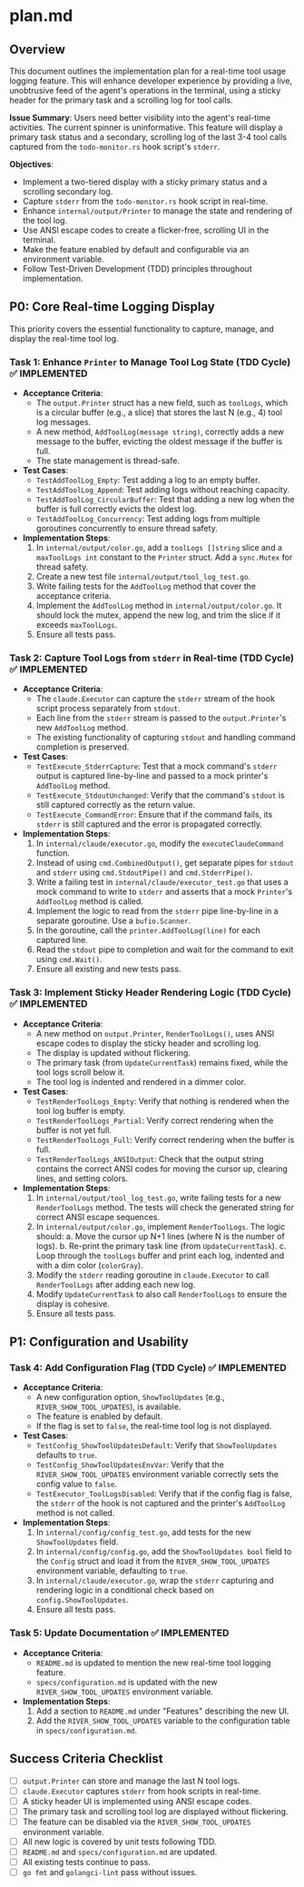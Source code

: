 # plan.md

## Overview

This document outlines the implementation plan for a real-time tool usage logging feature. This will enhance developer experience by providing a live, unobtrusive feed of the agent's operations in the terminal, using a sticky header for the primary task and a scrolling log for tool calls.

**Issue Summary**: Users need better visibility into the agent's real-time activities. The current spinner is uninformative. This feature will display a primary task status and a secondary, scrolling log of the last 3-4 tool calls captured from the `todo-monitor.rs` hook script's `stderr`.

**Objectives**:
- Implement a two-tiered display with a sticky primary status and a scrolling secondary log.
- Capture `stderr` from the `todo-monitor.rs` hook script in real-time.
- Enhance `internal/output/Printer` to manage the state and rendering of the tool log.
- Use ANSI escape codes to create a flicker-free, scrolling UI in the terminal.
- Make the feature enabled by default and configurable via an environment variable.
- Follow Test-Driven Development (TDD) principles throughout implementation.

## P0: Core Real-time Logging Display

This priority covers the essential functionality to capture, manage, and display the real-time tool log.

### Task 1: Enhance `Printer` to Manage Tool Log State (TDD Cycle) ✅ IMPLEMENTED

- **Acceptance Criteria**:
    - The `output.Printer` struct has a new field, such as `toolLogs`, which is a circular buffer (e.g., a slice) that stores the last N (e.g., 4) tool log messages.
    - A new method, `AddToolLog(message string)`, correctly adds a new message to the buffer, evicting the oldest message if the buffer is full.
    - The state management is thread-safe.
- **Test Cases**:
    - `TestAddToolLog_Empty`: Test adding a log to an empty buffer.
    - `TestAddToolLog_Append`: Test adding logs without reaching capacity.
    - `TestAddToolLog_CircularBuffer`: Test that adding a new log when the buffer is full correctly evicts the oldest log.
    - `TestAddToolLog_Concurrency`: Test adding logs from multiple goroutines concurrently to ensure thread safety.
- **Implementation Steps**:
    1. In `internal/output/color.go`, add a `toolLogs []string` slice and a `maxToolLogs int` constant to the `Printer` struct. Add a `sync.Mutex` for thread safety.
    2. Create a new test file `internal/output/tool_log_test.go`.
    3. Write failing tests for the `AddToolLog` method that cover the acceptance criteria.
    4. Implement the `AddToolLog` method in `internal/output/color.go`. It should lock the mutex, append the new log, and trim the slice if it exceeds `maxToolLogs`.
    5. Ensure all tests pass.

### Task 2: Capture Tool Logs from `stderr` in Real-time (TDD Cycle) ✅ IMPLEMENTED

- **Acceptance Criteria**:
    - The `claude.Executor` can capture the `stderr` stream of the hook script process separately from `stdout`.
    - Each line from the `stderr` stream is passed to the `output.Printer`'s new `AddToolLog` method.
    - The existing functionality of capturing `stdout` and handling command completion is preserved.
- **Test Cases**:
    - `TestExecute_StderrCapture`: Test that a mock command's `stderr` output is captured line-by-line and passed to a mock printer's `AddToolLog` method.
    - `TestExecute_StdoutUnchanged`: Verify that the command's `stdout` is still captured correctly as the return value.
    - `TestExecute_CommandError`: Ensure that if the command fails, its `stderr` is still captured and the error is propagated correctly.
- **Implementation Steps**:
    1. In `internal/claude/executor.go`, modify the `executeClaudeCommand` function.
    2. Instead of using `cmd.CombinedOutput()`, get separate pipes for `stdout` and `stderr` using `cmd.StdoutPipe()` and `cmd.StderrPipe()`.
    3. Write a failing test in `internal/claude/executor_test.go` that uses a mock command to write to `stderr` and asserts that a mock `Printer`'s `AddToolLog` method is called.
    4. Implement the logic to read from the `stderr` pipe line-by-line in a separate goroutine. Use a `bufio.Scanner`.
    5. In the goroutine, call the `printer.AddToolLog(line)` for each captured line.
    6. Read the `stdout` pipe to completion and wait for the command to exit using `cmd.Wait()`.
    7. Ensure all existing and new tests pass.

### Task 3: Implement Sticky Header Rendering Logic (TDD Cycle) ✅ IMPLEMENTED

- **Acceptance Criteria**:
    - A new method on `output.Printer`, `RenderToolLogs()`, uses ANSI escape codes to display the sticky header and scrolling log.
    - The display is updated without flickering.
    - The primary task (from `UpdateCurrentTask`) remains fixed, while the tool logs scroll below it.
    - The tool log is indented and rendered in a dimmer color.
- **Test Cases**:
    - `TestRenderToolLogs_Empty`: Verify that nothing is rendered when the tool log buffer is empty.
    - `TestRenderToolLogs_Partial`: Verify correct rendering when the buffer is not yet full.
    - `TestRenderToolLogs_Full`: Verify correct rendering when the buffer is full.
    - `TestRenderToolLogs_ANSIOutput`: Check that the output string contains the correct ANSI codes for moving the cursor up, clearing lines, and setting colors.
- **Implementation Steps**:
    1. In `internal/output/tool_log_test.go`, write failing tests for a new `RenderToolLogs` method. The tests will check the generated string for correct ANSI escape sequences.
    2. In `internal/output/color.go`, implement `RenderToolLogs`. The logic should:
        a. Move the cursor up N+1 lines (where N is the number of logs).
        b. Re-print the primary task line (from `UpdateCurrentTask`).
        c. Loop through the `toolLogs` buffer and print each log, indented and with a dim color (`colorGray`).
    3. Modify the `stderr` reading goroutine in `claude.Executor` to call `RenderToolLogs` after adding each new log.
    4. Modify `UpdateCurrentTask` to also call `RenderToolLogs` to ensure the display is cohesive.
    5. Ensure all tests pass.

## P1: Configuration and Usability

### Task 4: Add Configuration Flag (TDD Cycle) ✅ IMPLEMENTED

- **Acceptance Criteria**:
    - A new configuration option, `ShowToolUpdates` (e.g., `RIVER_SHOW_TOOL_UPDATES`), is available.
    - The feature is enabled by default.
    - If the flag is set to `false`, the real-time tool log is not displayed.
- **Test Cases**:
    - `TestConfig_ShowToolUpdatesDefault`: Verify that `ShowToolUpdates` defaults to `true`.
    - `TestConfig_ShowToolUpdatesEnvVar`: Verify that the `RIVER_SHOW_TOOL_UPDATES` environment variable correctly sets the config value to `false`.
    - `TestExecutor_ToolLogsDisabled`: Verify that if the config flag is false, the `stderr` of the hook is not captured and the printer's `AddToolLog` method is not called.
- **Implementation Steps**:
    1. In `internal/config/config_test.go`, add tests for the new `ShowToolUpdates` field.
    2. In `internal/config/config.go`, add the `ShowToolUpdates bool` field to the `Config` struct and load it from the `RIVER_SHOW_TOOL_UPDATES` environment variable, defaulting to `true`.
    3. In `internal/claude/executor.go`, wrap the `stderr` capturing and rendering logic in a conditional check based on `config.ShowToolUpdates`.
    4. Ensure all tests pass.

### Task 5: Update Documentation ✅ IMPLEMENTED

- **Acceptance Criteria**:
    - `README.md` is updated to mention the new real-time tool logging feature.
    - `specs/configuration.md` is updated with the new `RIVER_SHOW_TOOL_UPDATES` environment variable.
- **Implementation Steps**:
    1. Add a section to `README.md` under "Features" describing the new UI.
    2. Add the `RIVER_SHOW_TOOL_UPDATES` variable to the configuration table in `specs/configuration.md`.

## Success Criteria Checklist

- [ ] `output.Printer` can store and manage the last N tool logs.
- [ ] `claude.Executor` captures `stderr` from hook scripts in real-time.
- [ ] A sticky header UI is implemented using ANSI escape codes.
- [ ] The primary task and scrolling tool log are displayed without flickering.
- [ ] The feature can be disabled via the `RIVER_SHOW_TOOL_UPDATES` environment variable.
- [ ] All new logic is covered by unit tests following TDD.
- [ ] `README.md` and `specs/configuration.md` are updated.
- [ ] All existing tests continue to pass.
- [ ] `go fmt` and `golangci-lint` pass without issues.

